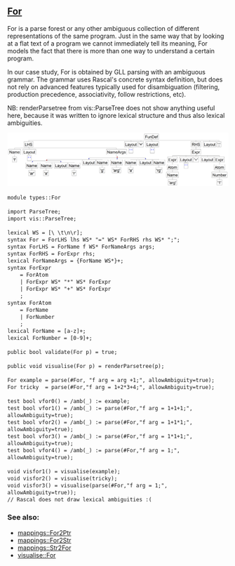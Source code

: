 ## [For](https://github.com/grammarware/bx-parsing/blob/master/src/types/For.rsc)

For is a parse forest or any other ambiguous collection of different representations
of the same program. Just in the same way that by looking at a flat text of a program
we cannot immediately tell its meaning, For models the fact that there is more than one
way to understand a certain program.

In our case study, For is obtained by GLL parsing with an ambiguous grammar.
The grammar uses Rascal's concrete syntax definition, but does not rely on advanced
features typically used for disambiguation (filtering, production precedence,
associativity, follow restrictions, etc).

NB: renderParsetree from vis::ParseTree does not show anything useful here, because it was
written to ignore lexical structure and thus also lexical ambiguities.

![Example](https://github.com/grammarware/bx-parsing/raw/master/img/For.png)

```
module types::For

import ParseTree;
import vis::ParseTree;

lexical WS = [\ \t\n\r];
syntax For = ForLHS lhs WS* "=" WS* ForRHS rhs WS* ";";
syntax ForLHS = ForName f WS* ForNameArgs args;
syntax ForRHS = ForExpr rhs;
lexical ForNameArgs = {ForName WS*}+;
syntax ForExpr
    = ForAtom
    | ForExpr WS* "*" WS* ForExpr
    | ForExpr WS* "+" WS* ForExpr
    ;
syntax ForAtom
    = ForName
    | ForNumber
    ;
lexical ForName = [a-z]+;
lexical ForNumber = [0-9]+;

public bool validate(For p) = true;

public void visualise(For p) = renderParsetree(p);

For example = parse(#For, "f arg = arg +1;", allowAmbiguity=true);
For tricky  = parse(#For,"f arg = 1+2*3+4;", allowAmbiguity=true);

test bool vfor0() = /amb(_) := example;
test bool vfor1() = /amb(_) := parse(#For,"f arg = 1+1+1;", allowAmbiguity=true);
test bool vfor2() = /amb(_) := parse(#For,"f arg = 1+1*1;", allowAmbiguity=true);
test bool vfor3() = /amb(_) := parse(#For,"f arg = 1*1+1;", allowAmbiguity=true);
test bool vfor4() = /amb(_) := parse(#For,"f arg = 1;", allowAmbiguity=true);

void visfor1() = visualise(example);
void visfor2() = visualise(tricky);
void visfor3() = visualise(parse(#For,"f arg = 1;", allowAmbiguity=true));
// Rascal does not draw lexical ambiguities :(

```

### See also:
* [mappings::For2Ptr](https://github.com/grammarware/bx-parsing/blob/master/src/mappings/For2Ptr.rsc)
* [mappings::For2Str](https://github.com/grammarware/bx-parsing/blob/master/src/mappings/For2Str.rsc)
* [mappings::Str2For](https://github.com/grammarware/bx-parsing/blob/master/src/mappings/Str2For.rsc)
* [visualise::For](https://github.com/grammarware/bx-parsing/blob/master/src/visualise/For.rsc)

